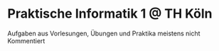 # Praktische Informatik 1 @ TH Köln

Aufgaben aus Vorlesungen, Übungen und Praktika meistens nicht Kommentiert
